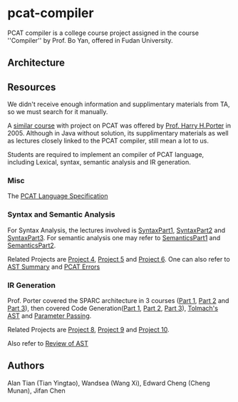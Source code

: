 pcat-compiler
=============

PCAT compiler is a college course project assigned in the course ''Compiler''
by Prof. Bo Yan, offered in Fudan University.


Architecture
------------






Resources
---------

We didn't receive enough information and supplimentary materials from TA,
so we must search for it manually.


A [similar course](http://web.cecs.pdx.edu/~harry/compilers/syllabus.html) 
with project on PCAT was offered by 
[Prof. Harry H.Porter](http://web.cecs.pdx.edu/~harry/) in 2005.
Although in Java without solution, its supplimentary materials
as well as lectures closely linked to the PCAT compiler, still mean a lot
to us.

Students are required to implement an compiler of PCAT language, including
Lexical, syntax, semantic analysis and IR generation.


### Misc

The [PCAT Language Specification](http://web.cecs.pdx.edu/~harry/compilers/PCATLangSpec.pdf)


### Syntax and Semantic Analysis

For Syntax Analysis,
the lectures involved is 
[SyntaxPart1](http://web.cecs.pdx.edu/~harry/compilers/slides/SyntaxPart1.pdf), 
[SyntaxPart2](http://web.cecs.pdx.edu/~harry/compilers/slides/SyntaxPart2.pdf) and 
[SyntaxPart3](http://web.cecs.pdx.edu/~harry/compilers/slides/SyntaxPart3.pdf).
For semantic analysis one may refer to
[SemanticsPart1](http://web.cecs.pdx.edu/~harry/compilers/slides/SemanticsPart1.pdf)
and 
[SemanticsPart2](http://web.cecs.pdx.edu/~harry/compilers/slides/SemanticsPart2.pdf).

Related Projects are [Project 4](http://web.cecs.pdx.edu/~harry/compilers/slides/Project4.pdf),
[Project 5](http://web.cecs.pdx.edu/~harry/compilers/slides/Project5.pdf)
and [Project 6](http://web.cecs.pdx.edu/~harry/compilers/slides/Project6.pdf).
One can also refer to [AST Summary](web.cecs.pdx.edu/~harry/compilers/p4/ASTSummary.pdf) and 
[PCAT Errors](http://web.cecs.pdx.edu/~harry/compilers/p6/PCATErrors.pdf)

### IR Generation

Prof. Porter covered the SPARC architecture in 3 courses
([Part 1](http://web.cecs.pdx.edu/~harry/compilers/slides/SPARC-Part1.pdf),
[Part 2](http://web.cecs.pdx.edu/~harry/compilers/slides/SPARC-Part2.pdf)
and
[Part 3](http://web.cecs.pdx.edu/~harry/compilers/slides/SPARC-Part3.pdf)),
then covered Code Generation([Part 1](http://web.cecs.pdx.edu/~harry/compilers/slides/CodeGen1.pdf),
[Part 2](http://web.cecs.pdx.edu/~harry/compilers/slides/CodeGen2.pdf),
[Part 3](http://web.cecs.pdx.edu/~harry/compilers/slides/CodeGen3.pdf)), 
[Tolmach's AST](http://web.cecs.pdx.edu/~harry/compilers/slides/TolmachsAST.pdf)
and [Parameter Passing](http://web.cecs.pdx.edu/~harry/compilers/slides/ParamPassing.pdf).

Related Projects are 
[Project 8](http://web.cecs.pdx.edu/~harry/compilers/slides/Proj8.pdf),
[Project 9](http://web.cecs.pdx.edu/~harry/compilers/slides/Proj9.pdf) and
[Project 10](http://web.cecs.pdx.edu/~harry/compilers/slides/Proj10.pdf).


Also refer to
[Review of AST](http://web.cecs.pdx.edu/~harry/compilers/p8/ReviewOfAST.pdf)



Authors
-------
Alan Tian (Tian Yingtao), Wandsea (Wang Xi), Edward Cheng (Cheng Munan), Jifan Chen
